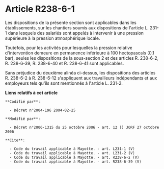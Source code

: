 # Article R238-6-1

Les dispositions de la présente section sont applicables dans les établissements, sur les chantiers soumis aux dispositions
de l'article L. 231-1 dans lesquels des salariés sont appelés à intervenir à une pression supérieure à la pression
atmosphérique locale. 

Toutefois, pour les activités pour lesquelles la pression relative d'intervention demeure en permanence inférieure à 100
hectopascals (0,1 bar), seules les dispositions de la sous-section 2 et des articles R. 238-6-2, R. 238-6-39, R. 238-6-40 et
R. 238-6-41 sont applicables. 

Sans préjudice du deuxième alinéa ci-dessus, les dispositions des articles R. 238-6-2 à R. 238-6-12 s'appliquent aux
travailleurs indépendants et aux employeurs tels qu'ils sont mentionnés à l'article L. 231-2.

**Liens relatifs à cet article**

	**Codifié par**:

	  - Décret n°2004-196 2004-02-25

	**Modifié par**:

	  - Décret n°2006-1315 du 25 octobre 2006 - art. 12 () JORF 27 octobre 2006

	**Cite**:

	  - Code du travail applicable à Mayotte. - art. L231-1 (V)
	  - Code du travail applicable à Mayotte. - art. L231-2 (V)
	  - Code du travail applicable à Mayotte. - art. R238-6-2 (V)
	  - Code du travail applicable à Mayotte. - art. R238-6-39 (V)
